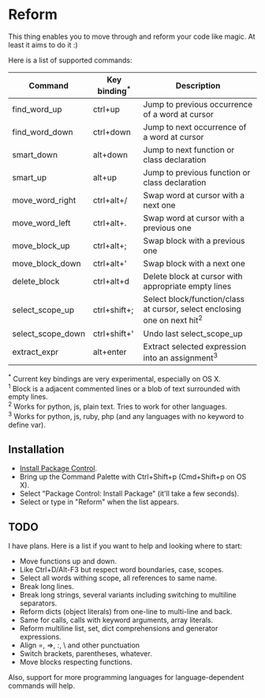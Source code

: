 # Reform

This thing enables you to move through and reform your code like magic.
At least it aims to do it :)

Here is a list of supported commands:

Command           | Key binding<sup>*</sup> | Description
----------------- | ------------ | ---------------------------------------------------------------
find_word_up      | ctrl+up      | Jump to previous occurrence of a word at cursor
find_word_down    | ctrl+down    | Jump to next occurrence of a word at cursor
smart_down        | alt+down     | Jump to next function or class declaration
smart_up          | alt+up       | Jump to previous function or class declaration
move_word_right   | ctrl+alt+/   | Swap word at cursor with a next one
move_word_left    | ctrl+alt+.   | Swap word at cursor with a previous one
move_block_up     | ctrl+alt+;   | Swap block with a previous one
move_block_down   | ctrl+alt+'   | Swap block with a next one
delete_block      | ctrl+alt+d   | Delete block at cursor with appropriate empty lines
select_scope_up   | ctrl+shift+; | Select block/function/class at cursor, select enclosing one on next hit<sup>2</sup>
select_scope_down | ctrl+shift+' | Undo last select_scope_up
extract_expr      | alt+enter    | Extract selected expression into an assignment<sup>3</sup>


<sup>*</sup> Current key bindings are very experimental, especially on OS X. <br>
<sup>1</sup> Block is a adjacent commented lines or a blob of text surrounded with empty lines. <br>
<sup>2</sup> Works for python, js, plain text. Tries to work for other languages. <br>
<sup>3</sup> Works for python, js, ruby, php (and any languages with no keyword to define var).<br>


## Installation

- [Install Package Control](https://sublime.wbond.net/installation).
- Bring up the Command Palette with Ctrl+Shift+p (Cmd+Shift+p on OS X).
- Select "Package Control: Install Package" (it'll take a few seconds).
- Select or type in "Reform" when the list appears.


## TODO

I have plans. Here is a list if you want to help and looking where to start:

- Move functions up and down.
- Like Ctrl+D/Alt-F3 but respect word boundaries, case, scopes.
- Select all words withing scope, all references to same name.
- Break long lines.
- Break long strings, several variants including switching to multiline separators.
- Reform dicts (object literals) from one-line to multi-line and back.
- Same for calls, calls with keyword arguments, array literals.
- Reform multiline list, set, dict comprehensions and generator expressions.
- Align =, =>, :, \ and other punctuation
- Switch brackets, parentheses, whatever.
- Move blocks respecting functions.

Also, support for more programming languages for language-dependent commands will help.
